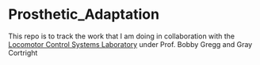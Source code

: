 # Prosthetic_Adaptation
This repo is to track the work that I am doing in collaboration with the [Locomotor Control Systems Laboratory](https://web.eecs.umich.edu/locolab/) under Prof. Bobby Gregg and Gray Cortright 
